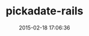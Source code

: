 ---
layout: post
title:  "pickadate-rails"
repo:   "veracross/pickadate-rails"
date:   2015-02-18 17:06:36
gemurl: https://github.com/veracross/pickadate-rails
---